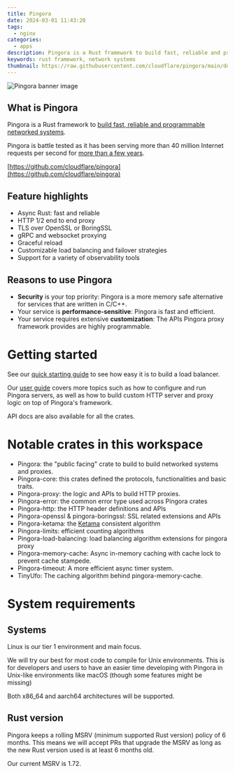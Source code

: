 ```yaml
---
title: Pingora
date: 2024-03-01 11:43:20
tags: 
  - nginx
categories: 
  - apps
description: Pingora is a Rust framework to build fast, reliable and programmable networked systems.
keywords: rust framework, network systems
thumbnail: https://raw.githubusercontent.com/cloudflare/pingora/main/docs/assets/pingora_banner.png
---
```


![Pingora banner image](https://raw.githubusercontent.com/cloudflare/pingora/main/docs/assets/pingora_banner.png)

## What is Pingora

Pingora is a Rust framework to [build fast, reliable and programmable networked systems](https://blog.cloudflare.com/pingora-open-source).

Pingora is battle tested as it has been serving more than 40 million Internet requests per second for [more than a few years](https://blog.cloudflare.com/how-we-built-pingora-the-proxy-that-connects-cloudflare-to-the-internet).

[https://github.com/cloudflare/pingora](https://github.com/cloudflare/pingora)

## Feature highlights

* Async Rust: fast and reliable
* HTTP 1/2 end to end proxy
* TLS over OpenSSL or BoringSSL
* gRPC and websocket proxying
* Graceful reload
* Customizable load balancing and failover strategies
* Support for a variety of observability tools

## Reasons to use Pingora

* **Security** is your top priority: Pingora is a more memory safe alternative for services that are written in C/C++.
* Your service is **performance-sensitive**: Pingora is fast and efficient.
* Your service requires extensive **customization**: The APIs Pingora proxy framework provides are highly programmable.

# Getting started

See our [quick starting guide](https://github.com/cloudflare/pingora/blob/main/docs/quick_start.md) to see how easy it is to build a load balancer.

Our [user guide](https://github.com/cloudflare/pingora/blob/main/docs/user_guide/index.md) covers more topics such as how to configure and run Pingora servers, as well as how to build custom HTTP server and proxy logic on top of Pingora's framework.

API docs are also available for all the crates.

# Notable crates in this workspace

* Pingora: the "public facing" crate to build to build networked systems and proxies.
* Pingora-core: this crates defined the protocols, functionalities and basic traits.
* Pingora-proxy: the logic and APIs to build HTTP proxies.
* Pingora-error: the common error type used across Pingora crates
* Pingora-http: the HTTP header definitions and APIs
* Pingora-openssl & pingora-boringssl: SSL related extensions and APIs
* Pingora-ketama: the [Ketama](https://github.com/RJ/ketama) consistent algorithm
* Pingora-limits: efficient counting algorithms
* Pingora-load-balancing: load balancing algorithm extensions for pingora proxy
* Pingora-memory-cache: Async in-memory caching with cache lock to prevent cache stampede.
* Pingora-timeout: A more efficient async timer system.
* TinyUfo: The caching algorithm behind pingora-memory-cache.

# System requirements

## Systems

Linux is our tier 1 environment and main focus.

We will try our best for most code to compile for Unix environments. This is for developers and users to have an easier time developing with Pingora in Unix-like environments like macOS (though some features might be missing)

Both x86_64 and aarch64 architectures will be supported.

## Rust version

Pingora keeps a rolling MSRV (minimum supported Rust version) policy of 6 months. This means we will accept PRs that upgrade the MSRV as long as the new Rust version used is at least 6 months old.

Our current MSRV is 1.72.

